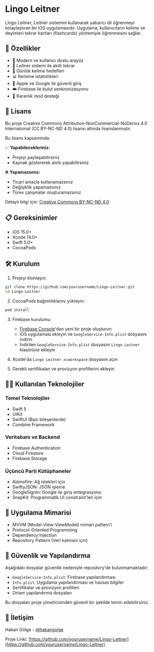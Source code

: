 # Lingo Leitner

Lingo Leitner, Leitner sistemini kullanarak yabancı dil öğrenmeyi kolaylaştıran bir iOS uygulamasıdır. Uygulama, kullanıcıların kelime ve deyimleri tekrar kartları (flashcards) yöntemiyle öğrenmesini sağlar.

## 🚀 Özellikler

- 📱 Modern ve kullanıcı dostu arayüz
- 🔄 Leitner sistemi ile akıllı tekrar
- 🎯 Günlük kelime hedefleri
- 📊 İlerleme istatistikleri
- 🔐 Apple ve Google ile güvenli giriş
- ☁️ Firebase ile bulut senkronizasyonu
- 🌙 Karanlık mod desteği

## 📄 Lisans

Bu proje Creative Commons Attribution-NonCommercial-NoDerivs 4.0 International (CC BY-NC-ND 4.0) lisansı altında lisanslanmıştır.

Bu lisans kapsamında:

✅ **Yapabilecekleriniz:**
- Projeyi paylaşabilirsiniz
- Kaynak göstererek alıntı yapabilirsiniz

❌ **Yapamazsınız:**
- Ticari amaçla kullanamazsınız
- Değişiklik yapamazsınız
- Türev çalışmalar oluşturamazsınız

Detaylı bilgi için: [Creative Commons BY-NC-ND 4.0](https://creativecommons.org/licenses/by-nc-nd/4.0/)

## 📋 Gereksinimler

- iOS 15.0+
- Xcode 14.0+
- Swift 5.0+
- CocoaPods

## 🛠 Kurulum

1. Projeyi klonlayın:
```bash
git clone https://github.com/yourusername/Lingo-Leitner.git
cd Lingo-Leitner
```

2. CocoaPods bağımlılıklarını yükleyin:
```bash
pod install
```

3. Firebase kurulumu:
   - [Firebase Console](https://console.firebase.google.com)'dan yeni bir proje oluşturun
   - iOS uygulaması ekleyin ve `GoogleService-Info.plist` dosyasını indirin
   - İndirilen `GoogleService-Info.plist` dosyasını `Lingo Leitner` klasörüne ekleyin

4. Xcode'da `Lingo Leitner.xcworkspace` dosyasını açın

5. Gerekli sertifikaları ve provizyon profillerini ekleyin

## 👩‍💻 Kullanılan Teknolojiler

### Temel Teknolojiler
- Swift 5
- UIKit
- SwiftUI (Bazı bileşenlerde)
- Combine Framework

### Veritabanı ve Backend
- Firebase Authentication
- Cloud Firestore
- Firebase Storage

### Üçüncü Parti Kütüphaneler
- Alamofire: Ağ istekleri için
- SwiftyJSON: JSON işleme
- GoogleSignIn: Google ile giriş entegrasyonu
- SnapKit: Programmatik UI constraint'leri için

## 📱 Uygulama Mimarisi

- MVVM (Model-View-ViewModel) mimari pattern'i
- Protocol-Oriented Programming
- Dependency Injection
- Repository Pattern (Veri katmanı için)

## 🔐 Güvenlik ve Yapılandırma

Aşağıdaki dosyalar güvenlik nedeniyle repository'de bulunmamaktadır:

- `GoogleService-Info.plist`: Firebase yapılandırması
- `Info.plist`: Uygulama yapılandırması ve hassas bilgiler
- Sertifikalar ve provizyon profilleri
- Ortam yapılandırma dosyaları

Bu dosyaları proje yöneticisinden güvenli bir şekilde temin edebilirsiniz.

## 🤝 İletişim

Hakan Gölge - [@hakangolge](https://twitter.com/hakangolge)

Proje Linki: [https://github.com/yourusername/Lingo-Leitner](https://github.com/yourusername/Lingo-Leitner) 